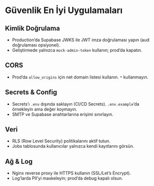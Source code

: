 # Güvenlik En İyi Uygulamaları

## Kimlik Doğrulama
- Production’da Supabase JWKS ile JWT imza doğrulaması yapın (aud doğrulaması opsiyonel).
- Geliştirmede yalnızca `mock-admin-token` kullanın; prod’da kapatın.

## CORS
- Prod’da `allow_origins` için net domain listesi kullanın. `*` kullanmayın.

## Secrets & Config
- Secrets’ı `.env` dışında saklayın (CI/CD Secrets). `.env.example`’da örnekleyin ama değer koymayın.
- SMTP ve Supabase anahtarlarına erişimi sınırlayın.

## Veri
- RLS (Row Level Security) politikalarını aktif tutun.
- Jobs tablosunda kullanıcılar yalnızca kendi kayıtlarını görsün.

## Ağ & Log
- Nginx reverse proxy ile HTTPS kullanın (SSL/Let’s Encrypt). 
- Log’larda PII’yi maskeleyin; prod’da debug kapalı olsun.
